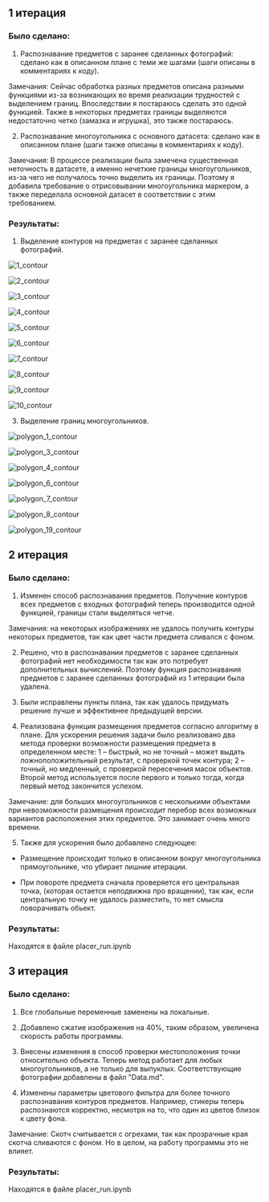 ## 1 итерация
### Было сделано:
1.	Распознавание предметов с заранее сделанных фотографий: сделано как в описанном плане с теми же шагами (шаги описаны в комментариях к коду).

Замечания: 
Сейчас обработка разных предметов описана разными функциями из-за возникающих во время реализации трудностей с выделением границ. Впоследствии я постараюсь сделать это одной функцией.
Также в некоторых предметах границы выделяются недостаточно четко (замазка и игрушка), это также постараюсь.

2.	Распознавание многоугольника с основного датасета: сделано как в описанном плане (шаги также описаны в комментариях к коду).

Замечания:
В процессе реализации была замечена существенная неточность в датасете, а именно нечеткие границы многоугольников, из-за чего не получалось точно выделить их границы. Поэтому я добавила требование о отрисовывании многоугольника маркером, а также переделала основной датасет в соответствии с этим требованием.

### Результаты:
1. Выделение контуров на предметах с заранее сделанных фотографий.

![1_contour](https://user-images.githubusercontent.com/72768554/197344979-afda431f-7e81-4b61-b7bd-4df5e1eab351.png)

![2_contour](https://user-images.githubusercontent.com/72768554/197344989-ac5395b5-acf8-49e7-9cad-6e7e632e0cae.png)

![3_contour](https://user-images.githubusercontent.com/72768554/197344995-03d677e4-b4d2-4342-a3ef-ee1d905892ab.png)

![4_contour](https://user-images.githubusercontent.com/72768554/197345000-0fce7908-69cf-4df5-ae34-2607458aab53.png)

![5_contour](https://user-images.githubusercontent.com/72768554/197345005-01e72376-ed07-44d1-bdd5-f39d62f73862.png)

![6_contour](https://user-images.githubusercontent.com/72768554/197345013-7fae247b-690a-4c2c-b771-7af16b6033d5.png)

![7_contour](https://user-images.githubusercontent.com/72768554/197345018-b8f8f3f7-b7bc-48ea-a530-3137650cad00.png)

![8_contour](https://user-images.githubusercontent.com/72768554/197345023-67c3efcd-d9cb-4bcf-a28a-fae99cf1e580.png)

![9_contour](https://user-images.githubusercontent.com/72768554/197345037-ac68b5f7-a615-41bb-9a09-cc7799e5c30e.png)

![10_contour](https://user-images.githubusercontent.com/72768554/197345040-ba59c778-4e8b-4c60-b51d-e96a23e7d805.png)


3. Выделение границ многоугольников.

![polygon_1_contour](https://user-images.githubusercontent.com/72768554/197345087-7b084e3d-aef5-405f-8c8d-c8a98eeae186.png)

![polygon_3_contour](https://user-images.githubusercontent.com/72768554/197345241-246fd183-7304-4960-a515-21d9dcf2e030.png)

![polygon_4_contour](https://user-images.githubusercontent.com/72768554/197345244-51694666-ace0-4852-b3bd-ed956fc90b1f.png)

![polygon_6_contour](https://user-images.githubusercontent.com/72768554/197345265-92ef15d2-e7af-4e83-8ca7-f85d4beb4834.png)

![polygon_7_contour](https://user-images.githubusercontent.com/72768554/197345271-5331358f-2a3a-4a5a-8377-b9f88f4f7a3a.png)

![polygon_8_contour](https://user-images.githubusercontent.com/72768554/197345291-89f7c47b-6e4c-4cc3-8d42-b1be833cccc4.png)

![polygon_19_contour](https://user-images.githubusercontent.com/72768554/197345325-fe421910-ee2b-4090-b97b-70f987b6cfcb.png)

## 2 итерация
### Было сделано:
1.  Изменен способ распознавания предметов. Получение контуров всех предметов с входных фотографий теперь производится одной функцией, границы стали выделяться четче.

Замечания: на некоторых изображениях не удалось получить контуры некоторых предметов, так как цвет части предмета сливался с фоном.  

2.  Решено, что в распознавании предметов с заранее сделанных фотографий нет необходимости так как это потребует дополнительных вычислений. Поэтому функция распознавания предметов с заранее сделанных фотографий из 1 итерации была удалена.

3.  Были исправлены пункты плана, так как удалось придумать решение лучше и эффективнее предыдущей версии.

4.  Реализована функция размещения предметов согласно алгоритму в плане. Для ускорения решения задачи было реализовано два метода проверки возможности размещения предмета в определенном месте: 1 – быстрый, но не точный – может выдать ложноположительный результат, с проверкой точек контура; 2 – точный, но медленный, с проверкой пересечения масок объектов. Второй метод используется после первого и только тогда, когда первый метод закончится успехом.

Замечание: для больших многоугольников с несколькими объектами при невозможности размещения происходит перебор всех возможных вариантов расположения этих предметов. Это занимает очень много времени.

5.  Также для ускорения было добавлено следующее:

- Размещение происходит только в описанном вокруг многоугольника прямоугольнике, что убирает лишние итерации.

- При повороте предмета сначала проверяется его центральная точка, (которая остается неподвижна про вращении), так как, если центральную точку не удалось разместить, то нет смысла поворачивать обьект.

### Результаты:
Находятся в файле placer_run.ipynb

## 3 итерация
### Было сделано:
1. Все глобальные переменные заменены на локальные.

2. Добавлено сжатие изображения на 40%, таким образом, увеличена скорость работы программы.

3. Внесены изменения в способ проверки местоположения точки относительно объекта. Теперь метод работает для любых многоугольников, а не только для выпуклых. Соответствующие фотографии добавлены в файл "Data.md".

4. Изменены параметры цветового фильтра для более точного распознавания контуров предметов. Например, стикеры теперь распознаются корректно, несмотря на то, что один из цветов близок к цвету фона.

Замечание: Скотч считывается с огрехами, так как прозрачные края скотча сливаются с фоном. Но в целом, на работу программы это не влияет.

### Результаты:
Находятся в файле placer_run.ipynb
